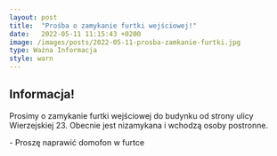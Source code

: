 ```yaml
---
layout: post
title:  "Prośba o zamykanie furtki wejściowej!"
date:   2022-05-11 11:15:43 +0200
image: /images/posts/2022-05-11-prosba-zamkanie-furtki.jpg
type: Ważna Informacja
style: warn
---
```


<h2>Informacja!</h2>
<p class="strong">Prosimy o zamykanie furtki wejściowej do budynku od strony ulicy Wierzejskiej 23. Obecnie jest nizamykana i wchodzą osoby postronne.</p>
<p class="comment">- Proszę naprawić domofon w furtce</p>